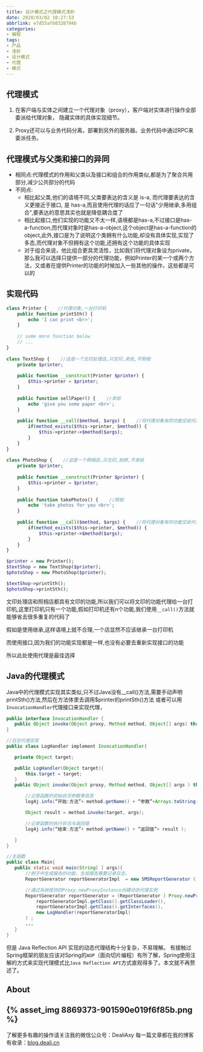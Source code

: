 ```yaml
---
title: 设计模式之代理模式浅析
date: 2020/03/02 10:27:53
abbrlink: e7d55af60328794b
categories:
- 编程
tags:
- 产品
- 浅析
- 设计模式
- 代理
- 模式
---
```

## 代理模式
1. 在客户端与实体之间建立一个代理对象（proxy），客户端对实体进行操作全部委派给代理对象，
隐藏实体的具体实现细节。

2. Proxy还可以与业务代码分离，部署到另外的服务器。业务代码中通过RPC来委派任务。

## 代理模式与父类和接口的异同
- 相同点:代理模式的作用和父类以及接口和组合的作用类似,都是为了聚合共用部分,减少公共部分的代码
- 不同点:
	- 相比起父类,他们的语境不同,父类要表达的含义是 is-a, 而代理要表达的含义更接近于接口, 是 has-a,而且使用代理的话应了一句话"少用继承,多用组合",要表达的意思其实也就是降低耦合度了
	- 相比起接口,他们实现的功能又不太一样,语境都是has-a,不过接口是has-a-function,而代理对象时是has-a-object,这个object是has-a-function的object,此外,接口是为了说明这个类拥有什么功能,却没有具体实现,实现了多态,而代理对象不但拥有这个功能,还拥有这个功能的具体实现
	- 对于组合来说，他比组合更具灵活性，比如我们将代理对象设为private，那么我可以选择只提供一部分的代理功能，例如Printer的某一个或两个方法，又或者在提供Printer的功能的时候加入一些其他的操作，这些都是可以的
	
## 实现代码
```php
class Printer {    //代理对象,一台打印机
	public function printSth() {
		echo 'I can print <br>';
	}
	
	// some more function below
	// ...
}
 
class TextShop {    //这是一个文印处理店,只文印,卖纸,不照相
	private $printer;
	
	public function __construct(Printer $printer) {
		$this->printer = $printer;
	}
	
	public function sellPaper() {    //卖纸
		echo 'give you some paper <br>';
	}
	
	public function __call($method, $args) {    //将代理对象有的功能交给代理对象处理
		if(method_exists($this->printer, $method)) {
			$this->printer->$method($args);
		}
	}
}
 
class PhotoShop {    //这是一个照相店,只文印,拍照,不卖纸
	private $printer;
	
	public function __construct(Printer $printer) {
		$this->printer = $printer;
	}
	
	public function takePhotos() {    //照相
		echo 'take photos for you <br>';
	}
	
	public function __call($method, $args) {    //将代理对象有的功能交给代理对象处理
		if(method_exists($this->printer, $method)) {
			$this->printer->$method($args);
		}
	}
}

$printer = new Printer();
$textShop = new TextShop($printer);
$photoShop = new PhotoShop($printer);

$textShop->printSth();
$photoShop->printSth();
```

文印处理店和照相店都具有文印的功能,所以我们可以将文印的功能代理给一台打印机,这里打印机只有一个功能,假如打印机还有n个功能,我们使用`__call()`方法就能够省去很多重复的代码了

假如是使用继承,这样语境上就不合理,一个店显然不应该继承一台打印机

而使用接口,因为我们的功能实现都是一样,也没有必要去重新实现接口的功能

所以此处使用代理是最佳选择

## Java的代理模式
Java中的代理模式实现其实类似,只不过Java没有__call()方法,需要手动声明printSth()方法,然后在方法体里去调用$printer的printSth()方法
或者可以用`InvocationHandler`代理接口来实现代理，
```java
public interface InvocationHandler { 
   public Object invoke(Object proxy, Method method, Object[] args) throw Throwable; 
}

//日志代理实现   
public class LogHandler implement InvocationHandler{ 

   private Object target; 

   public LogHandler(Object target){ 
       this.target = target; 
   } 
   public Object invoke(Object proxy, Method method, Object[] args ) throw Throwable{ 

       //记录函数的初始状况参数等信息 
       log4j.info(“开始:方法”+ method.getName() + “参数”+Arrays.toString(args) );

       Object result = method.invoke(target, args); 

       //记录函数的执行状况与返回值 
       log4j.info(“结束:方法”+ method.getName() + “返回值”+ result ); 

   }
}

//主函数   
public class Main{ 
   public static void main(String[ ] args){ 
	   //例子中生成报告的功能，生成报告需要记录日志。
       ReportGenerator reportGeneratorImpl  = new SMSReportGenerator (); 

       //通过系统提供的Proxy.newProxyInstance创建动态代理实例 
       ReportGenerator reportGenerator = (ReportGenerator ) Proxy.newProxyInstance(  
           reportGeneratorImpl.getClass().getClassLoader(), 
           reportGeneratorImpl.getClass().getInterfaces(), 
           new LogHandler(reportGeneratorImpl)
       ) ; 
       ...
   }
}
```

但是 Java Reflection API 实现的动态代理结构十分复杂，不易理解。
有接触过Spring框架的朋友应该对Spring的`AOP`（面向切片编程）有所了解，Spring使用注解的方式来实现代理模式比`Java Reflection API`方式直观得多了。本文就不再赘述了。


## About
{% asset_img 8869373-901590e019f6f85b.png %}
---------------
了解更多有趣的操作请关注我的微信公众号：DealiAxy
每一篇文章都在我的博客有收录：[blog.deali.cn](http://blog.deali.cn)

